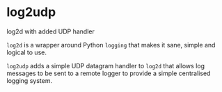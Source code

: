 # log2udp
log2d with added UDP handler

`log2d` is a wrapper around Python `logging` that makes it sane, simple and logical to use.

`log2udp` adds a simple UDP datagram handler to `log2d` that allows log messages to be sent 
to a remote logger to provide a simple centralised logging system.
